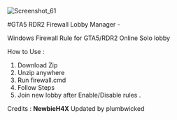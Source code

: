 ![Screenshot_61](https://user-images.githubusercontent.com/62859332/213972435-546007f0-0591-4577-b689-1f18fb7f6b77.jpg)


#GTA5 RDR2 Firewall Lobby Manager -

Windows Firewall Rule for GTA5/RDR2 Online Solo lobby 

How to Use : 

1. Download Zip 
2. Unzip anywhere
3. Run firewall.cmd 
4. Follow Steps 
5. Join new lobby after Enable/Disable rules .


Credits : **NewbieH4X**
Updated by plumbwicked 
